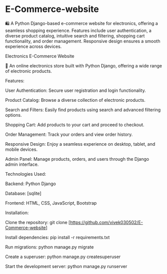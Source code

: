 # E-Commerce-website
🛍️ A Python Django-based e-commerce website for electronics, offering a seamless shopping experience. Features include user authentication, a diverse product catalog, intuitive search and filtering, shopping cart functionality, and order management. Responsive design ensures a smooth experience across devices.


Electronics E-Commerce Website


🛒 An online electronics store built with Python Django, offering a wide range of electronic products.

Features:

User Authentication: Secure user registration and login functionality.

Product Catalog: Browse a diverse collection of electronic products.

Search and Filters: Easily find products using search and advanced filtering options.

Shopping Cart: Add products to your cart and proceed to checkout.

Order Management: Track your orders and view order history.

Responsive Design: Enjoy a seamless experience on desktop, tablet, and mobile devices.

Admin Panel: Manage products, orders, and users through the Django admin interface.


Technologies Used:

Backend: Python Django

Database: [sqlite]

Frontend: HTML, CSS, JavaScript, Bootstrap


Installation:

Clone the repository: git clone [https://github.com/vivek030502/E-Commerce-website]

Install dependencies: pip install -r requirements.txt

Run migrations: python manage.py migrate

Create a superuser: python manage.py createsuperuser

Start the development server: python manage.py runserver
